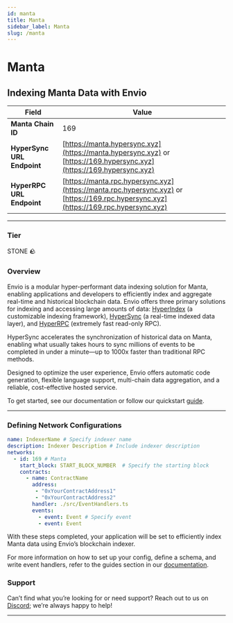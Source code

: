 ```yaml
---
id: manta
title: Manta
sidebar_label: Manta
slug: /manta
---
```


# Manta

## Indexing Manta Data with Envio

| **Field**                     | **Value**                                                                                          |
|-------------------------------|----------------------------------------------------------------------------------------------------|
| **Manta Chain ID**     | 169                                                                                            |
| **HyperSync URL Endpoint**    | [https://manta.hypersync.xyz](https://manta.hypersync.xyz) or [https://169.hypersync.xyz](https://169.hypersync.xyz) |
| **HyperRPC URL Endpoint**     | [https://manta.rpc.hypersync.xyz](https://manta.rpc.hypersync.xyz) or [https://169.rpc.hypersync.xyz](https://169.rpc.hypersync.xyz) |

---

### Tier

STONE 🪨

### Overview

Envio is a modular hyper-performant data indexing solution for Manta, enabling applications and developers to efficiently index and aggregate real-time and historical blockchain data. Envio offers three primary solutions for indexing and accessing large amounts of data: [HyperIndex](/docs/HyperIndex/overview) (a customizable indexing framework), [HyperSync](/docs/HyperSync/overview) (a real-time indexed data layer), and [HyperRPC](/docs/HyperSync/overview-hyperrpc) (extremely fast read-only RPC).

HyperSync accelerates the synchronization of historical data on Manta, enabling what usually takes hours to sync millions of events to be completed in under a minute—up to 1000x faster than traditional RPC methods.

Designed to optimize the user experience, Envio offers automatic code generation, flexible language support, multi-chain data aggregation, and a reliable, cost-effective hosted service.

To get started, see our documentation or follow our quickstart [guide](/docs/HyperIndex/contract-import).

---

### Defining Network Configurations

```yaml
name: IndexerName # Specify indexer name
description: Indexer Description # Include indexer description
networks:
  - id: 169 # Manta  
    start_block: START_BLOCK_NUMBER  # Specify the starting block
    contracts:
      - name: ContractName
        address:
         - "0xYourContractAddress1"
         - "0xYourContractAddress2"
        handler: ./src/EventHandlers.ts
        events:
          - event: Event # Specify event
          - event: Event
```

With these steps completed, your application will be set to efficiently index Manta data using Envio’s blockchain indexer.

For more information on how to set up your config, define a schema, and write event handlers, refer to the guides section in our [documentation](/docs/HyperIndex/configuration-file).

### Support

Can’t find what you’re looking for or need support? Reach out to us on [Discord](https://discord.com/invite/Q9qt8gZ2fX); we’re always happy to help!

---
